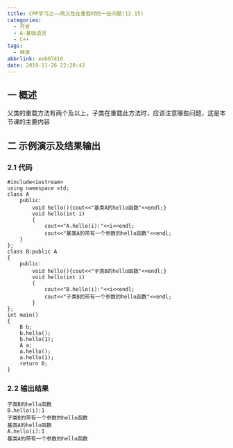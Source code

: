```yaml
---
title: CPP学习之——两义性在重载时的一些问题(12.15)
categories:
  - 开发
  - A-基础语言
  - C++
tags:
  - 继承
abbrlink: eeb07418
date: 2019-11-26 22:20:43
---
```

## 一 概述

父类的重载方法有两个及以上，子类在重载此方法时，应该注意哪些问题，这是本节课的主要内容 
<!--more-->

## 二 示例演示及结果输出

### 2.1 代码

```
#include<iostream>
using namespace std;
class A
	public:
		void hello(){cout<<"基类A的hello函数"<<endl;}
		void hello(int i)
		{
			cout<<"A.hello(i):"<<i<<endl;
			cout<<"基类A的带有一个参数的hello函数"<<endl;
	}
};
class B:public A
{
	public:
		void hello(){cout<<"子类B的hello函数"<<endl;}
		void hello(int i)
		{
			cout<<"B.hello(i):"<<i<<endl;
			cout<<"子类B的带有一个参数的hello函数"<<endl;
		}
};
int main()
{
	B b;
	b.hello();
	b.hello(1);
	A a;
	a.hello();
	a.hello(1);
	return 0;
}
```

### 2.2 输出结果

```
子类B的hello函数
B.hello(i):1
子类B的带有一个参数的hello函数
基类A的hello函数
A.hello(i):1
基类A的带有一个参数的hello函数
```
